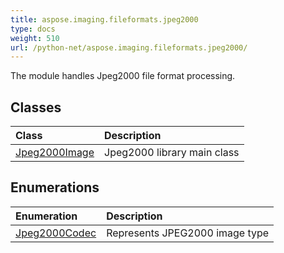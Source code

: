 ```yaml
---
title: aspose.imaging.fileformats.jpeg2000
type: docs
weight: 510
url: /python-net/aspose.imaging.fileformats.jpeg2000/
---
```



The module handles Jpeg2000 file format processing.

## **Classes**
|**Class**|**Description**|
| :- | :- |
|[Jpeg2000Image](/imaging/python-net/aspose.imaging.fileformats.jpeg2000/jpeg2000image/)|Jpeg2000 library main class|
## **Enumerations**
|**Enumeration**|**Description**|
| :- | :- |
| [Jpeg2000Codec](/imaging/python-net/aspose.imaging.fileformats.jpeg2000/jpeg2000codec/) | Represents JPEG2000 image type |
